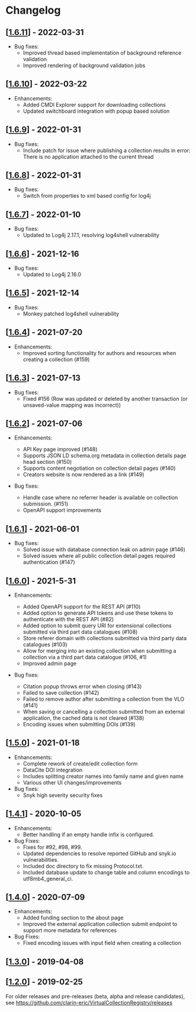 # Changelog


## [[1.6.11](https://github.com/clarin-eric/VirtualCollectionRegistry/releases/tag/1.6.11)] - 2022-03-31
- Bug fixes:
  - Improved thread based implementation of background reference validation
  - Improved rendering of background validation jobs
 
## [[1.6.10](https://github.com/clarin-eric/VirtualCollectionRegistry/releases/tag/1.6.10)] - 2022-03-22
- Enhancements:
  - Added CMDI Explorer support for downloading collections
  - Updated switchboard integration with popup based solution

## [[1.6.9](https://github.com/clarin-eric/VirtualCollectionRegistry/releases/tag/1.6.9)] - 2022-01-31
- Bug fixes:
  - Include patch for issue where publishing a collection results in error: There is no application attached to the current thread

## [[1.6.8](https://github.com/clarin-eric/VirtualCollectionRegistry/releases/tag/1.6.8)] - 2022-01-31
- Bug fixes:
  - Switch from properties to xml based config for log4j

## [[1.6.7](https://github.com/clarin-eric/VirtualCollectionRegistry/releases/tag/1.6.7)] - 2022-01-10
- Bug fixes:
  - Updated to Log4j 2.17.1, resolving log4shell vulnerability

## [[1.6.6](https://github.com/clarin-eric/VirtualCollectionRegistry/releases/tag/1.6.6)] - 2021-12-16
- Bug fixes:
  - Updated to Log4j 2.16.0

## [[1.6.5](https://github.com/clarin-eric/VirtualCollectionRegistry/releases/tag/1.6.5)] - 2021-12-14
- Bug fixes:
  - Monkey patched log4shell vulnerability

## [[1.6.4](https://github.com/clarin-eric/VirtualCollectionRegistry/releases/tag/1.6.4)] - 2021-07-20
- Enhancements:
  - Improved sorting functionality for authors and resources when creating a collection (#159)

## [[1.6.3](https://github.com/clarin-eric/VirtualCollectionRegistry/releases/tag/1.632)] - 2021-07-13
- Bug fixes:
  - Fixed #156 (Row was updated or deleted by another transaction (or unsaved-value mapping was incorrect))

## [[1.6.2](https://github.com/clarin-eric/VirtualCollectionRegistry/releases/tag/1.6.2)] - 2021-07-06
- Enhancements:
  - API Key page improved (#148)
  - Supports JSON LD schema.org metadata in collection details page head section (#150)
  - Supports content negotiation on collection detail pages (#140)
  - Creators website is now rendered as a link (#149)

- Bug fixes:
  - Handle case where no referrer header is available on collection submission. (#151)
  - OpenAPI support improvements

## [[1.6.1](https://github.com/clarin-eric/VirtualCollectionRegistry/releases/tag/1.6.1)] - 2021-06-01
- Bug fixes:
  - Solved issue with database connection leak on admin page (#146)
  - Solved issues where all public collection detail pages required authentication (#147)

## [[1.6.0](https://github.com/clarin-eric/VirtualCollectionRegistry/releases/tag/1.6.0)] - 2021-5-31
- Enhancements:
  - Added OpenAPI support for the REST API (#110)
  - Added option to generate API tokens and use these tokens to authenticate with the REST API (#82)
  - Added option to submit query URI for extensional collections submitted via third part data catalogues (#108)
  - Store referer domain with collections submitted via third party data catalogues (#103)
  - Allow for merging into an existing collection when submitting a collection via a third part data catalogue (#106, #1)
  - Improved admin page

- Bug fixes:
  - Citation popup throws error when closing (#143)
  - Failed to save collection (#142)
  - Failed to remove author after submitting a collection from the VLO (#141)
  - When saving or cancelling a collection submitted from an external application, the cached data is not cleared (#138)
  - Encoding issues when submitting DOIs (#139)

## [[1.5.0](https://github.com/clarin-eric/VirtualCollectionRegistry/releases/tag/1.5.0)] - 2021-01-18
- Enhancements:
  - Complete rework of create/edit collection form
  - DataCite DOI integration
  - Includes splitting creator names into family name and given name
  - Various other UI changes/improvements
- Bug fixes:
  - Snyk high severity security fixes

## [[1.4.1](https://github.com/clarin-eric/VirtualCollectionRegistry/releases/tag/1.4.1)] - 2020-10-05
- Enhancements:
  - Better handling if an empty handle infix is configured.
- Bug Fixes:
  - Fixes for #92, #98, #99.
  - Updated dependencies to resolve reported GitHub and snyk.io vulnerabilities.
  - Included doc directory to fix missing Protocol.txt.
  - Included database update to change table and column encodings to utf8mb4_general_ci.

## [[1.4.0](https://github.com/clarin-eric/VirtualCollectionRegistry/releases/tag/1.4.1)] - 2020-07-09
- Enhancements:
  - Added funding section to the about page
  - Improved the external application collection submit endpoint to support more metadata for references
- Bug Fixes:
  - Fixed encoding issues with input field when creating a collection

## [[1.3.0](https://github.com/clarin-eric/VirtualCollectionRegistry/releases/tag/1.3.0)]  - 2019-04-08

## [[1.2.0](https://github.com/clarin-eric/VirtualCollectionRegistry/releases/tag/1.2.0)]  -  2019-02-25

For older releases and pre-releases (beta, alpha and release candidates), see https://github.com/clarin-eric/VirtualCollectionRegistry/releases
